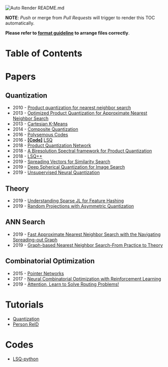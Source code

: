 ![Auto Render README.md](https://github.com/retrieval-cfm/Archives/workflows/Auto%20Render%20README.md/badge.svg)

**NOTE**: *Push* or merge from *Pull Requests* will trigger to render this TOC automatically.

**Please refer to [format guideline](GUIDE.md) to arrange files correctly**.

# Table of Contents
# Papers

## Quantization
* 2010 - [Product quantization for nearest neighbor search](Papers/Quantization/%5B10%20TPAMI%5DProduct%20quantization%20for%20nearest%20neighbor%20search.pdf)
* 2013 - [Optimized Product Quantization for Approximate Nearest Neighbor Search](Papers/Quantization/%5B13%20TPAMI%5DOptimized%20Product%20Quantization%20for%20Approximate%20Nearest%20Neighbor%20Search.pdf)
* 2013 - [Cartesian K-Means](Papers/Quantization/%5B13%20CVPR%5DCartesian%20K-Means.pdf)
* 2014 - [Composite Quantization](Papers/Quantization/%5B14%20ICML%5DComposite%20Quantization.pdf)
* 2016 - [Polysemous Codes](Papers/Quantization/%5B16%20ECCV%5DPolysemous%20Codes.pdf)
* 2016 - [**[Code]**](https://github.com/una-dinosauria/local-search-quantization.git) [LSQ](Papers/Quantization/%5B16%20ECCV%5DLSQ.pdf)
* 2018 - [Product Quantization Network](Papers/Quantization/%5B18%20ECCV%5DProduct%20Quantization%20Network.pdf)
* 2018 - [A Biresolution Spectral framework for Product Quantization](Papers/Quantization/%5B18%20CVPR%5DA%20Biresolution%20Spectral%20framework%20for%20Product%20Quantization.pdf)
* 2018 - [LSQ++](Papers/Quantization/%5B18%20ECCV%5DLSQ%2B%2B.pdf)
* 2019 - [Spreading Vectors for Similarity Search](Papers/Quantization/%5B19%20ICLR%5DSpreading%20Vectors%20for%20Similarity%20Search.pdf)
* 2019 - [Deep Spherical Quantization for Image Search](Papers/Quantization/%5B19%20CVPR%5DDeep%20Spherical%20Quantization%20for%20Image%20Search.pdf)
* 2019 - [Unsupervised Neural Quantization](Papers/Quantization/%5B19%20ECCV%5DUnsupervised%20Neural%20Quantization.pdf)
## Theory
* 2019 - [Understanding Sparse JL for Feature Hashing](Papers/Theory/%5B19%20NIPS%5DUnderstanding%20Sparse%20JL%20for%20Feature%20Hashing.pdf)
* 2019 - [Random Projections with Asymmetric Quantization](Papers/Theory/%5B19%20NIPS%5DRandom%20Projections%20with%20Asymmetric%20Quantization.pdf)
## ANN Search
* 2019 - [Fast Approximate Nearest Neighbor Search with the Navigating Spreading-out Graph](Papers/ANN%20Search/%5B19%20PVLDB%5DFast%20Approximate%20Nearest%20Neighbor%20Search%20with%20the%20Navigating%20Spreading-out%20Graph.pdf)
* 2019 - [Graph-based Nearest Neighbor Search-From Practice to Theory](Papers/ANN%20Search/%5B19%20Survey%5DGraph-based%20Nearest%20Neighbor%20Search-From%20Practice%20to%20Theory.pdf)
## Combinatorial Optimization
* 2015 - [Pointer Networks](Papers/Combinatorial%20Optimization/%5B15%20NIPS%5DPointer%20Networks.pdf)
* 2017 - [Neural Combinatorial Optimization with Reinforcement Learning](Papers/Combinatorial%20Optimization/%5B17%20ICLR%5DNeural%20Combinatorial%20Optimization%20with%20Reinforcement%20Learning.pdf)
* 2019 - [Attention, Learn to Solve Routing Problems!](Papers/Combinatorial%20Optimization/%5B19%20ICLR%5DAttention%2C%20Learn%20to%20Solve%20Routing%20Problems%21.pdf)

# Tutorials
* [Quantization](Tutorials/Quantization)
* [Person ReID](Tutorials/Person%20ReID)

# Codes
* [LSQ-python](https://github.com/xiaosu-zhu/LSQ-python.git)